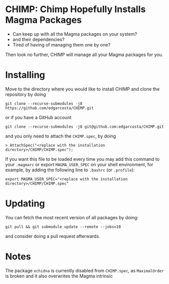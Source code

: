 # CHIMP: Chimp Hopefully Installs Magma Packages

- Can keep up with all the Magma packages on your system?
- and their dependencies?
- Tired of having of managing them one by one?

Then look no further, CHIMP will manage all your Magma packages for you.

# Installing


Move to the directory where you would like to install CHIMP and clone the repository by doing
```
git clone --recurse-submodules -j8 https://github.com/edgarcosta/CHIMP.git
```
or if you have a GitHub account
```
git clone --recurse-submodules -j8 git@github.com:edgarcosta/CHIMP.git
```

and you only need to attach the `CHIMP.spec`, by doing
```
> AttachSpec("<replace with the installation directory>/CHIMP/CHIMP.spec");
```

If you want this file to be loaded every time you may add this command to your `.magmarc` or export `MAGMA_USER_SPEC` on your shell environment, for example, by adding the following line to `.bashrc` (or `.profile`):
```
export MAGMA_USER_SPEC="<replace with the installation directory>/CHIMP/CHIMP.spec"
```


# Updating

You can fetch the most recent version of all packages by doing:
```
git pull && git submodule update --remote --jobs=10
```
and consider doing a pull request afterwards.

# Notes

The package `echidna` is currently disabled from `CHIMP.spec`, as `MaximalOrder` is broken and it also
overwrites the Magma intrinsic


